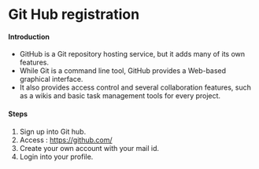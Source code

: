 # Git Hub registration



#### Introduction

- GitHub is a Git repository hosting service, but it adds many of its own features. 
- While Git is a command line tool, GitHub provides a Web-based graphical interface. 
- It also provides access control and several collaboration features, such as a wikis and basic task management tools for every project.

#### **Steps**

1. Sign up into Git hub.
2. Access : https://github.com/
3. Create your own account with your mail id.
4. Login into your profile.

